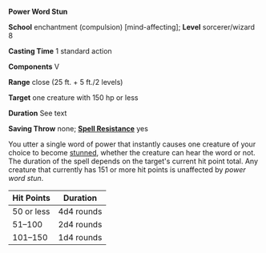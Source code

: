  **Power Word Stun**

**School** enchantment (compulsion) [mind-affecting]; **Level** sorcerer/wizard 8

**Casting Time** 1 standard action

**Components** V

**Range** close (25 ft. + 5 ft./2 levels)

**Target** one creature with 150 hp or less

**Duration** See text

**Saving Throw** none; **[Spell Resistance](../glossary.md#_spell-resistance)** yes

You utter a single word of power that instantly causes one creature of your choice to become [stunned](../glossary.md#_stunned), whether the creature can hear the word or not. The duration of the spell depends on the target's current hit point total. Any creature that currently has 151 or more hit points is unaffected by _power word stun_.

| Hit Points | Duration |
| --- | --- |
| 50 or less | 4d4 rounds |
| 51–100 | 2d4 rounds |
| 101–150 | 1d4 rounds |

